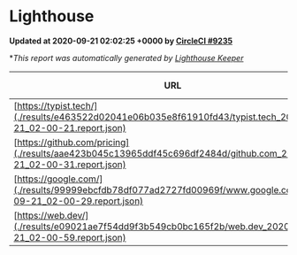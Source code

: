 
# Lighthouse

**Updated at 2020-09-21 02:02:25 +0000 by [CircleCI #9235](https://circleci.com/gh/ItinerisLtd/lighthouse-keeper-example/9235)**

**This report was automatically generated by [Lighthouse Keeper](https://github.com/itinerisltd/lighthouse-keeper)*

| URL | Performance | Accessibility | Best Practices | SEO | PWA | Updated At |
| --- | --- | --- | --- | --- | --- | --- |
| [https://typist.tech/](./results/e463522d02041e06b035e8f61910fd43/typist.tech_2020-09-21_02-00-21.report.json) | 0.86 | 0.92 | 0.93 | 0.99 | 0.57 | 2020-09-21T02:00:21.555Z |
| [https://github.com/pricing](./results/aae423b045c13965ddf45c696df2484d/github.com_2020-09-21_02-00-31.report.json) | 0.57 | 0.96 | 0.93 | 0.92 | 0.54 | 2020-09-21T02:00:31.065Z |
| [https://google.com/](./results/99999ebcfdb78df077ad2727fd00969f/www.google.com_2020-09-21_02-00-29.report.json) | 0.5 | 0.9 | 0.93 | 0.85 | 0.54 | 2020-09-21T02:00:29.546Z |
| [https://web.dev/](./results/e09021ae7f54dd9f3b549cb0bc165f2b/web.dev_2020-09-21_02-00-59.report.json) | 0.83 | 1 | 0.93 | 1 | 0.96 | 2020-09-21T02:00:59.264Z |
